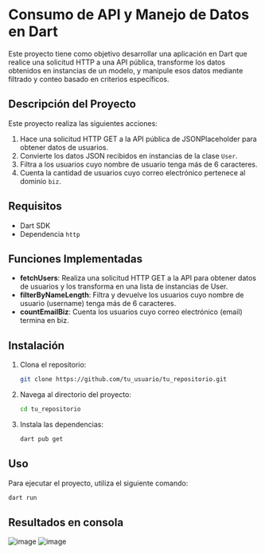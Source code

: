# Consumo de API y Manejo de Datos en Dart

Este proyecto tiene como objetivo desarrollar una aplicación en Dart que realice una solicitud HTTP a una API pública, transforme los datos obtenidos en instancias de un modelo, y manipule esos datos mediante filtrado y conteo basado en criterios específicos.

## Descripción del Proyecto

Este proyecto realiza las siguientes acciones:

1. Hace una solicitud HTTP GET a la API pública de JSONPlaceholder para obtener datos de usuarios.
2. Convierte los datos JSON recibidos en instancias de la clase `User`.
3. Filtra a los usuarios cuyo nombre de usuario tenga más de 6 caracteres.
4. Cuenta la cantidad de usuarios cuyo correo electrónico pertenece al dominio `biz`.

## Requisitos

- Dart SDK
- Dependencia `http`

## Funciones Implementadas

- **fetchUsers**: Realiza una solicitud HTTP GET a la API para obtener datos de usuarios y los transforma en una lista de instancias de User.
- **filterByNameLength**: Filtra y devuelve los usuarios cuyo nombre de usuario (username) tenga más de 6 caracteres.
- **countEmailBiz**: Cuenta los usuarios cuyo correo electrónico (email) termina en biz.

## Instalación

1. Clona el repositorio:

    ```bash
    git clone https://github.com/tu_usuario/tu_repositorio.git
    ```

2. Navega al directorio del proyecto:

    ```bash
    cd tu_repositorio
    ```

3. Instala las dependencias:

    ```bash
    dart pub get
    ```

## Uso

Para ejecutar el proyecto, utiliza el siguiente comando:

```bash
dart run
```

## Resultados en consola
![image](https://github.com/user-attachments/assets/b7171382-5781-48fb-ba29-647cb8a4af62)
![image](https://github.com/user-attachments/assets/037e1b0f-f513-478b-b4d8-7d69b2610894)



